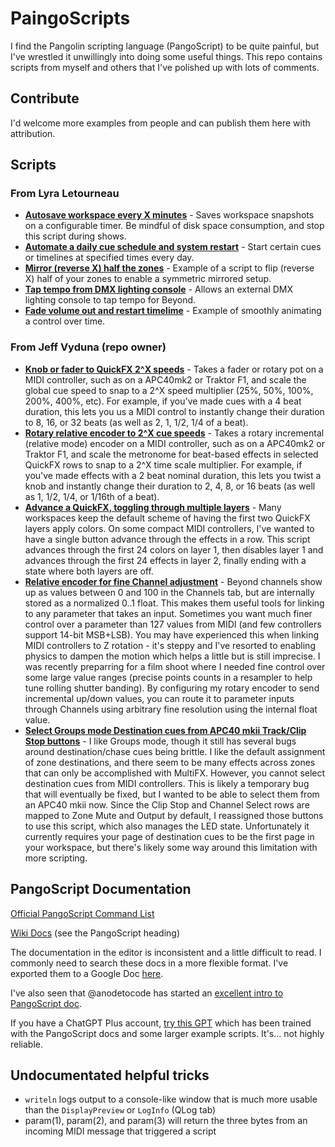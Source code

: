 # PaingoScripts

I find the Pangolin scripting language (PangoScript) to be quite painful, but I've wrestled it unwillingly into doing some useful things. This repo contains scripts from myself and others that I've polished up with lots of comments.

## Contribute

I'd welcome more examples from people and can publish them here with attribution.

## Scripts

### From Lyra Letourneau

* **[Autosave workspace every X minutes](scripts/Autosave%20workspace%20every%20X%20minutes.BeyondCode)** - Saves workspace snapshots on a configurable timer. Be mindful of disk space consumption, and stop this script during shows.
* **[Automate a daily cue schedule and system restart](scripts/Automate%20a%20daily%20cue%20schedule%20and%20system%20restart.BeyondCode)** - Start certain cues or timelines at specified times every day.
* **[Mirror (reverse X) half the zones](scripts/Mirror%20(reverse%20X)%20half%20the%20zones.BeyondCode)** - Example of a script to flip (reverse X) half of your zones to enable a symmetric mirrored setup.
* **[Tap tempo from DMX lighting console](scripts/Tap%20tempo%20from%20DMX%20lighting%20console.BeyondCode)** - Allows an external DMX lighting console to tap tempo for Beyond.
* **[Fade volume out and restart timelime](scripts/Fade%20volume%20out%20and%20restart%20timelime.BeyondCode)** - Example of smoothly animating a control over time.


### From Jeff Vyduna (repo owner)

* **[Knob or fader to QuickFX 2^X speeds](scripts/Knob%20or%20fader%20to%20QuickFX%202%5EX%20speeds.BeyondCode)** - Takes a fader or rotary pot on a MIDI controller, such as on a APC40mk2 or Traktor F1, and scale the global cue speed to snap to a 2^X speed multiplier (25%, 50%, 100%, 200%, 400%, etc). For example, if you've made cues with a 4 beat duration, this lets you us a MIDI control to instantly change their duration to 8, 16, or 32 beats (as well as 2, 1, 1/2, 1/4 of a beat).
* **[Rotary relative encoder to 2^X cue speeds](scripts/Rotary%20relative%20encoder%20to%202%5EX%20cue%20speeds.BeyondCode)** - Takes a rotary incremental (relative mode) encoder on a MIDI controller, such as on a APC40mk2 or Traktor F1, and scale the metronome for beat-based effects in selected QuickFX rows to snap to a 2^X time scale multiplier. For example, if you've made effects with a 2 beat nominal duration, this lets you twist a knob and instantly change their duration to 2, 4, 8, or 16 beats (as well as 1, 1/2, 1/4, or 1/16th of a beat).
* **[Advance a QuickFX, toggling through multiple layers](scripts/Advance%20QuickFX%20Color%20layers.BeyondCode)** - Many workspaces keep the default scheme of having the first two QuickFX layers apply colors. On some compact MIDI controllers, I've wanted to have a single button advance through the effects in a row. This script advances through the first 24 colors on layer 1, then disables layer 1 and advances through the first 24 effects in layer 2, finally ending with a state where both layers are off.
* **[Relative encoder for fine Channel adjustment](scripts/Relative%20encoder%20for%20fine%20channel%20control.BeyondCode)** - Beyond channels show up as values between 0 and 100 in the Channels tab, but are internally stored as a normalized 0..1 float. This makes them useful tools for linking to any parameter that takes an input. Sometimes you want much finer control over a parameter than 127 values from MIDI (and few controllers support 14-bit MSB+LSB). You may have experienced this when linking MIDI controllers to Z rotation - it's steppy and I've resorted to enabling physics to dampen the motion which helps a little but is still imprecise. I was recently preparring for a film shoot where I needed fine control over some large value ranges (precise points counts in a resampler to help tune rolling shutter banding). By configuring my rotary encoder to send incremental up/down values, you can route it to parameter inputs through Channels using arbitrary fine resolution using the internal float value.
* **[Select Groups mode Destination cues from APC40 mkii Track/Clip Stop buttons](scripts/Select%20Groups%20mode%20Destination%20cue%20from%20APC40%20Track%20btn.BeyondCode)** - I like Groups mode, though it still has several bugs around destination/chase cues being brittle. I like the default assignment of zone destinations, and there seem to be many effects across zones that can only be accomplished with MultiFX. However, you cannot select destination cues from MIDI controllers. This is likely a temporary bug that will eventually be fixed, but I wanted to be able to select them from an APC40 mkii now. Since the Clip Stop and Channel Select rows are mapped to Zone Mute and Output by default, I reassigned those buttons to use this script, which also manages the LED state. Unfortunately it currently requires your page of destination cues to be the first page in your workspace, but there's likely some way around this limitation with more scripting.

## PangoScript Documentation

[Official PangoScript Command List](https://wiki.pangolin.com/doku.php?id=beyond:pangoscript_commands)

[Wiki Docs](https://wiki.pangolin.com/doku.php?id=beyond:pangoscript_commands) (see the PangoScript heading)

The documentation in the editor is inconsistent and a little difficult to read. I commonly need to search these docs in a more flexible format. I've exported them to a Google Doc [here](https://docs.google.com/document/d/1z5e5lyS2LXS5ih7t-NOKsidoieMEVjgoa71GHQ82yeY/edit).

I've also seen that @anodetocode has started an [excellent intro to PangoScript doc](https://github.com/anodetocode/pangoscript-intro).

If you have a ChatGPT Plus account, [try this GPT](https://chat.openai.com/g/g-UmZr51iip-paingoscript-helper) which has been trained with the PangoScript docs and some larger example scripts. It's... not highly reliable.

## Undocumentated helpful tricks

* `writeln` logs output to a console-like window that is much more usable than the `DisplayPreview` or `LogInfo` (QLog tab)
* param(1), param(2), and param(3) will return the three bytes from an incoming MIDI message that triggered a script